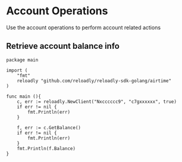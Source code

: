 # Account Operations

Use the account operations to perform account related actions

## Retrieve account balance info

```golang
package main

import (
	"fmt"
	reloadly "github.com/reloadly/reloadly-sdk-golang/airtime"
)

func main (){
	c, err := reloadly.NewClient("Nxcccccc9", "c7gxxxxxx", true)
	if err != nil {
		fmt.Println(err)
	}

	f, err := c.GetBalance()
	if err != nil {
		fmt.Println(err)
	}
	fmt.Println(f.Balance)
} 
```